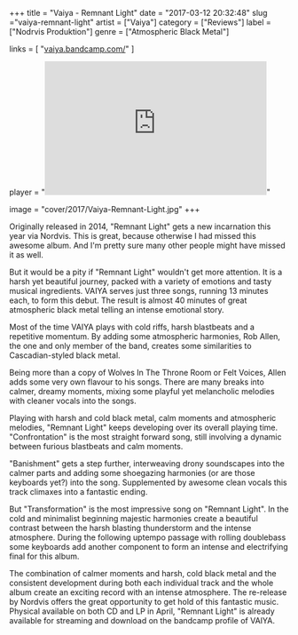 +++
title = "Vaiya - Remnant Light"
date = "2017-03-12 20:32:48"
slug ="vaiya-remnant-light"
artist = ["Vaiya"]
category = ["Reviews"]
label = ["Nodrvis Produktion"]
genre = ["Atmospheric Black Metal"]

links = [
    "[vaiya.bandcamp.com/](https://vaiya.bandcamp.com/)"
]

player = "<iframe style='border: 0; width: 400px; height: 241px;' src='https://bandcamp.com/EmbeddedPlayer/album=701957853/size=large/bgcol=333333/linkcol=ffffff/artwork=none/transparent=true/' seamless><a href='http://vaiya.bandcamp.com/album/remnant-light'>Remnant Light by Vaiya</a></iframe>"

image = "cover/2017/Vaiya-Remnant-Light.jpg"
+++

Originally released in 2014, "Remnant Light" gets a new incarnation this year via Nordvis. This is great, because otherwise I had missed this awesome album. And I'm pretty sure many other people might have missed it as well.

But it would be a pity if "Remnant Light" wouldn't get more attention. It is a harsh yet beautiful journey, packed with a variety of emotions and tasty musical ingredients. VAIYA serves just three songs, running 13 minutes each, to form this debut. The result is almost 40 minutes of great atmospheric black metal telling an intense emotional story.

Most of the time VAIYA plays with cold riffs, harsh blastbeats and a repetitive momentum. By adding some atmospheric harmonies, Rob Allen, the one and only member of the band, creates some similarities to Cascadian-styled black metal.

Being more than a copy of Wolves In The Throne Room or Felt Voices, Allen adds some very own flavour to his songs. There are many breaks into calmer, dreamy moments, mixing some playful yet melancholic melodies with cleaner vocals into the songs.

Playing with harsh and cold black metal, calm moments and atmospheric melodies, "Remnant Light" keeps developing over its overall playing time. "Confrontation" is the most straight forward song, still involving a dynamic between furious blastbeats and calm moments.

"Banishment" gets a step further, interweaving drony soundscapes into the calmer parts and adding some shoegazing harmonies (or are those keyboards yet?) into the song. Supplemented by awesome clean vocals this track climaxes into a fantastic ending.

But "Transformation" is the most impressive song on "Remnant Light". In the cold and minimalist beginning majestic harmonies create a beautiful contrast between the harsh blasting thunderstorm and the intense atmosphere. During the following uptempo passage with rolling doublebass some keyboards add another component to form an intense and electrifying final for this album.

The combination of calmer moments and harsh, cold black metal and the consistent development during both each individual track and the whole album create an exciting record with an intense atmosphere. The re-release by Nordvis offers the great opportunity to get hold of this fantastic music. Physical available on both CD and LP in April, "Remnant Light" is already available for streaming and download on the bandcamp profile of VAIYA.
